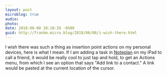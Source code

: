 ```yaml
---
layout: post
microblog: true
audio: 
photo: 
date: 2018-06-08 10:10:29 -0500
guid: http://frankm.micro.blog/2018/06/08/i-wish-there.html
---
```

I wish there was such a thing as insertion point actions on my personal devices, here is what I mean. If I am adding a task in [Noteplan](https://noteplan.co/) on my iPad to call a friend, it would be really cool to just tap and hold, to get an Actions menu, from which I see an option that says "Add link to a contact."  A link would be pasted at the current location of the cursor. 
